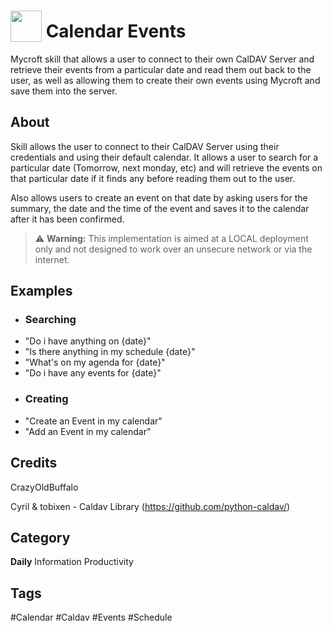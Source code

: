 # <img src="https://raw.githack.com/FortAwesome/Font-Awesome/master/svgs/solid/calendar-check.svg" card_color="#22A7F0" width="50" height="50" style="vertical-align:bottom"/> Calendar Events
Mycroft skill that allows a user to connect to their own CalDAV Server and retrieve their events from a particular date and read them out back to the user, as well as allowing them to create their own events using Mycroft and save them into the server.

## About
Skill allows the user to connect to their CalDAV Server using their credentials and using their default calendar. It allows a user to search for a particular date (Tomorrow, next monday, etc) and will retrieve the events on that particular date if it finds any before reading them out to the user.

Also allows users to create an event on that date by asking users for the summary, the date and the time of the event and saves it to the calendar after it has been confirmed. 

> :warning: **Warning:** This implementation is aimed at a LOCAL deployment only and not designed to work over an unsecure network or via the internet.

## Examples
* ### Searching
* "Do i have anything on {date}"
* "Is there anything in my schedule {date}"
* "What's on my agenda for {date}"
* "Do i have any events for {date}"
* ### Creating
* "Create an Event in my calendar"
* "Add an Event in my calendar"

## Credits
CrazyOldBuffalo

Cyril & tobixen - Caldav Library (https://github.com/python-caldav/)

## Category
**Daily**
Information
Productivity

## Tags
#Calendar
#Caldav
#Events
#Schedule

